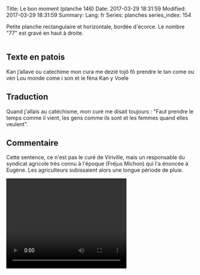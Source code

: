 Title: Le bon moment (planche 146)
Date: 2017-03-29 18:31:59
Modified: 2017-03-29 18:31:59
Summary: 
Lang: fr
Series: planches
series_index: 154

Petite planche rectangulaire et horizontale, bordée d'écorce. Le nombre "77" est gravé en haut à droite.

<figure class="image-block" style="float: center;">
  <img alt="" src="{static}/images/planche_146.png">
  <figcaption style="max-width: 666px"></figcaption>
</figure>

## Texte en patois
Kan j’allave ou catechime mon cura me dezié tojô fô prendre le tan come ou vèn Lou monde come i son et le fèna Kan y Voele

## Traduction
Quand j'allais au catéchisme, mon curé me disait toujours : "Faut prendre le temps comme il vient, les gens comme ils sont et les femmes quand elles veulent".

## Commentaire
Cette sentence, ce n'est pas le curé de Viriville, mais un responsable du syndicat agricole très connu à l'époque (Fréjus Michon) qui l'a énoncée à Eugène. Les agriculteurs subissaient alors une longue période de pluie.

<video width="320" height="240" controls>
  <source src="https://d1njpgd0ygatdn.cloudfront.net/video_146.mp4" type="video/mp4">
</video>
